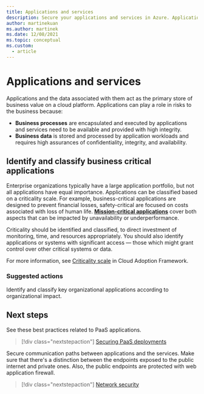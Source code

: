 ```yaml
---
title: Applications and services
description: Secure your applications and services in Azure. Applications and the data associated with them act as the primary store of business value on a cloud platform.
author: martinekuan
ms.author: martinek
ms.date: 12/08/2021
ms.topic: conceptual
ms.custom:
  - article
---
```


# Applications and services

Applications and the data associated with them act as the primary store of business value on a cloud platform. Applications can play a role in risks to the business because:

- **Business processes** are encapsulated and executed by applications and services need to be available and provided with high integrity.
- **Business data** is stored and processed by application workloads and requires high assurances of confidentiality, integrity, and availability.

## Identify and classify business critical applications

Enterprise organizations typically have a large application portfolio, but not all applications have equal importance. Applications can be classified based on a criticality scale. For example, business-critical applications are designed to prevent financial losses, safety-critical are focused on costs associated with loss of human life. [**Mission-critical applications**](/azure/architecture/framework/mission-critical/mission-critical-overview) cover both aspects that can be impacted by unavailability or underperformance. 

Criticality should be identified and classified, to direct investment of monitoring, time, and resources appropriately. You should also identify applications or systems with significant access — those which might grant control over other critical systems or data.

For more information, see [Criticality scale](/azure/cloud-adoption-framework/manage/considerations/criticality#criticality-scale) in Cloud Adoption Framework.

### Suggested actions

Identify and classify key organizational applications according to organizational impact.

## Next steps

See these best practices related to PaaS applications.

> [!div class="nextstepaction"]
> [Securing PaaS deployments](/azure/security/fundamentals/paas-deployments)

Secure communication paths between applications and the services. Make sure that there's a distinction between the endpoints exposed to the public internet and private ones. Also, the public endpoints are protected with web application firewall.

> [!div class="nextstepaction"]
> [Network security](./design-network.md)
